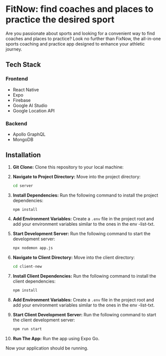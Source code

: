 # FitNow: find coaches and places to practice the desired sport

Are you passionate about sports and looking for a convenient way to find coaches and places to practice? Look no further than FixNow, the all-in-one sports coaching and practice app designed to enhance your athletic journey.

## Tech Stack

### Frontend

- React Native
- Expo
- Firebase
- Google AI Studio
- Google Location API

### Backend

- Apollo GraphQL
- MongoDB

## Installation

1. **Git Clone:** Clone this repository to your local machine:

2. **Navigate to Project Directory:** Move into the project directory:

   ```bash
   cd server
   ```

3. **Install Dependencies:** Run the following command to install the project dependencies:

   ```bash
   npm install
   ```

4. **Add Environment Variables:** Create a `.env` file in the project root and add your environment variables similar to the ones in the env -list-txt.

5. **Start Development Server:** Run the following command to start the development server:

   ```bash
   npx nodemon app.js
   ```

6. **Navigate to Client Directory:** Move into the client directory:

   ```bash
   cd client-new
   ```

7. **Install Client Dependencies:** Run the following command to install the client dependencies:

   ```bash
   npm install
   ```

8. **Add Environment Variables:** Create a `.env` file in the project root and add your environment variables similar to the ones in the env -list-txt.

9. **Start Client Development Server:** Run the following command to start the client development server:

   ```bash
   npm run start
   ```

10. **Run The App:** Run the app using Expo Go.

Now your application should be running.

